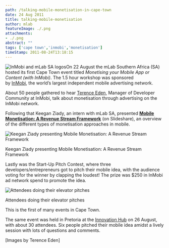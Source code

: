 ```yaml
---
path: /talking-mobile-monetisation-in-cape-town
date: 24 Aug 2011
title: talking-mobile-monetisation
author: mlab
featureImage: ./.png
attachments: 
- ./.png
abstract: ""
tags: ['cape town','inmobi','monetisation']
timeStamp: 2011-08-24T13:18:15
---
```


![InMobi and mLab SA logos](https:&#x2F;&#x2F;mlab.co.za&#x2F;wp-content&#x2F;uploads&#x2F;2011&#x2F;08&#x2F;inmobi_mlabsa.png)On 22 August the mLab Southern Africa (SA) hosted its first Cape Town event titled _Monetising your Mobile App or Content (with InMobi)_. The 1.5 hour workshop was sponsored by [InMobi](http:&#x2F;&#x2F;www.inmobi.com&#x2F;), the world’s largest independent mobile advertising network.

About 50 people gathered to hear [Terence Eden](http:&#x2F;&#x2F;www.twitter.com&#x2F;edent), Manager of Developer Community at InMobi, talk about monetisation through advertising on the InMobi network.

Following that Keegan Ziady, an intern with mLab SA, presented **[Mobile Monetisation: A Revenue Stream Framework](http:&#x2F;&#x2F;www.slideshare.net&#x2F;mlabsa&#x2F;mobile-monetisation)** (on Slideshare), an overview of the different types of monetisation approaches in mobile.

![Keegan Ziady presenting Mobile Monetisation: A Revenue Stream Framework](https:&#x2F;&#x2F;mlab.co.za&#x2F;wp-content&#x2F;uploads&#x2F;2011&#x2F;08&#x2F;inmobi_cpt_keegan_ziady.jpg)

Keegan Ziady presenting Mobile Monetisation: A Revenue Stream Framework

Lastly was the Start-Up Pitch Contest, where three developers&#x2F;entrepreneurs got to pitch their mobile idea, with the audience voting for the winner by clapping the loudest! The prize was $250 in InMobi ad network spend to promote the idea.

![Attendees doing their elevator pitches](https:&#x2F;&#x2F;mlab.co.za&#x2F;wp-content&#x2F;uploads&#x2F;2011&#x2F;08&#x2F;inmobi_cpt_pitches.jpg)

Attendees doing their elevator pitches

This is the first of many events in Cape Town.

The same event was held in Pretoria at the [Innovation Hub](http:&#x2F;&#x2F;www.theinnovationhub.com&#x2F;) on 26 August, with about 30 attendees. Six people pitched their mobile idea amidst a lively session with lots of questions and comments.

\[Images by Terence Eden\]


